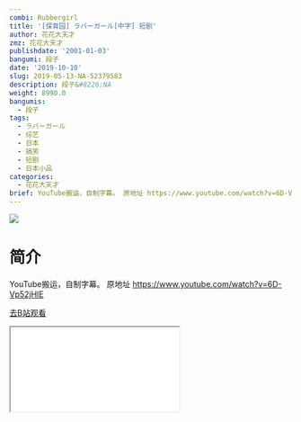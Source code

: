 ```yaml
---
combi: Rubbergirl
title: '[保育园] ラバーガール[中字] 短剧'
author: 花花大天才
zmz: 花花大天才
publishdate: '2001-01-03'
bangumi: 段子
date: '2019-10-10'
slug: 2019-05-13-NA-52379583
description: 段子&#8226;NA
weight: 8990.0
bangumis:
  - 段子
tags:
  - ラバーガール
  - 综艺
  - 日本
  - 搞笑
  - 短剧
  - 日本小品
categories:
  - 花花大天才
brief: YouTube搬运，自制字幕。 原地址 https://www.youtube.com/watch?v=6D-Vp52jHlE
---
```

![](https://raw.githubusercontent.com/tcgriffith/owaraisite/master/static/tmpimg/1818bf2a4d5aa6fab2fb9e9103f4a648d8b1a4d8.jpg.480.jpg)
# 简介  
YouTube搬运，自制字幕。
原地址 https://www.youtube.com/watch?v=6D-Vp52jHlE  

[去B站观看](https://www.bilibili.com/video/av52379583/)
<div class ="resp-container"><iframe class="testiframe" src="//player.bilibili.com/player.html?aid=52379583"", scrolling="no", allowfullscreen="true" > </iframe></div> 
